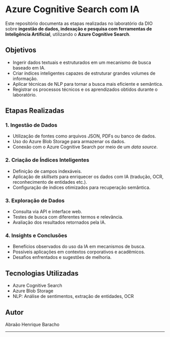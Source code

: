 # Azure Cognitive Search com IA

Este repositório documenta as etapas realizadas no laboratório da DIO sobre **ingestão de dados, indexação e pesquisa com ferramentas de Inteligência Artificial**, utilizando o **Azure Cognitive Search**.

## Objetivos

- Ingerir dados textuais e estruturados em um mecanismo de busca baseado em IA.
- Criar índices inteligentes capazes de estruturar grandes volumes de informação.
- Aplicar técnicas de NLP para tornar a busca mais eficiente e semântica.
- Registrar os processos técnicos e os aprendizados obtidos durante o laboratório.

## Etapas Realizadas

### 1. Ingestão de Dados

- Utilização de fontes como arquivos JSON, PDFs ou banco de dados.
- Uso do Azure Blob Storage para armazenar os dados.
- Conexão com o Azure Cognitive Search por meio de um *data source*.

### 2. Criação de Índices Inteligentes

- Definição de campos indexáveis.
- Aplicação de *skillsets* para enriquecer os dados com IA (tradução, OCR, reconhecimento de entidades etc.).
- Configuração de índices otimizados para recuperação semântica.

### 3. Exploração de Dados

- Consulta via API e interface web.
- Testes de busca com diferentes termos e relevância.
- Avaliação dos resultados retornados pela IA.

### 4. Insights e Conclusões

- Benefícios observados do uso da IA em mecanismos de busca.
- Possíveis aplicações em contextos corporativos e acadêmicos.
- Desafios enfrentados e sugestões de melhoria.

## Tecnologias Utilizadas

- Azure Cognitive Search
- Azure Blob Storage
- NLP: Análise de sentimentos, extração de entidades, OCR

## Autor
Abraão Henrique Baracho

---
